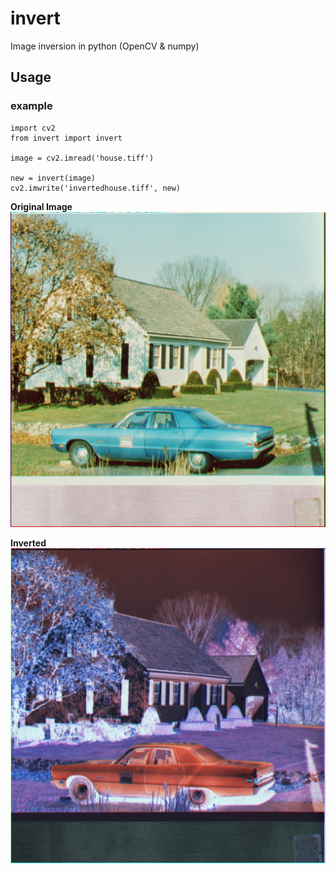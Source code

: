 # invert
Image inversion in python (OpenCV & numpy)

## Usage
### example
```
import cv2
from invert import invert

image = cv2.imread('house.tiff')

new = invert(image)
cv2.imwrite('invertedhouse.tiff', new)
```
**Original Image**
![A Blue car in front of a house](https://github.com/garbage1010/invert/blob/main/tests/house.tiff)

**Inverted**
![Inversion of the previous image](https://github.com/garbage1010/invert/blob/main/tests/invertedhouse.tiff)
